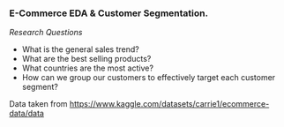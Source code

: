 ### E-Commerce EDA & Customer Segmentation. ### 


*Research Questions*
- What is the general sales trend?
- What are the best selling products?
- What countries are the most active?
- How can we group our customers to effectively target each customer segment?

Data taken from https://www.kaggle.com/datasets/carrie1/ecommerce-data/data
